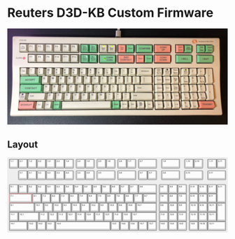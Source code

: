 # Reuters D3D-KB Custom Firmware

![Reuters D3D-KB](https://raw.githubusercontent.com/crackcell/reuters-d3dkb-keyboard/master/keyboard.jpg)

## Layout

![Layout](https://raw.githubusercontent.com/crackcell/reuters-d3dkb-keyboard/master/layout.jpg)